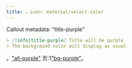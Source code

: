 ```yaml
---
title: 。icon: material/select-color
---
```


Callout metadata: "title-purple"

```md
> [!info|title-purple] Title will be purple
> The background color will display as usual
```

。["all-purple"](../combined-styling/page-4.md)
页:1["bg-purple"](../bg-styling/page-4.md)。

